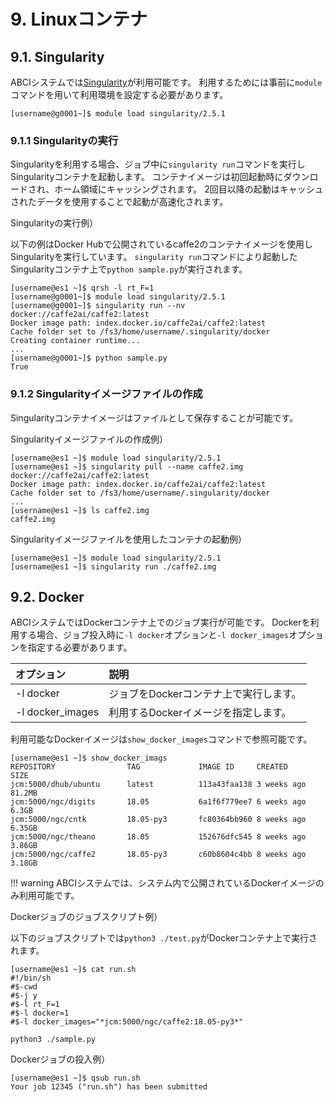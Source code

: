 # 9. Linuxコンテナ

## 9.1. Singularity

ABCIシステムでは[Singularity](http://singularity.lbl.gov/index.html)が利用可能です。
利用するためには事前に`module`コマンドを用いて利用環境を設定する必要があります。

```
[username@g0001~]$ module load singularity/2.5.1
```

### 9.1.1 Singularityの実行

Singularityを利用する場合、ジョブ中に`singularity run`コマンドを実行しSingularityコンテナを起動します。
コンテナイメージは初回起動時にダウンロードされ、ホーム領域にキャッシングされます。
2回目以降の起動はキャッシュされたデータを使用することで起動が高速化されます。

Singularityの実行例）

以下の例はDocker Hubで公開されているcaffe2のコンテナイメージを使用しSingularityを実行しています。
`singularity run`コマンドにより起動したSingularityコンテナ上で`python sample.py`が実行されます。

```
[username@es1 ~]$ qrsh -l rt_F=1
[username@g0001~]$ module load singularity/2.5.1
[username@g0001~]$ singularity run --nv docker://caffe2ai/caffe2:latest
Docker image path: index.docker.io/caffe2ai/caffe2:latest
Cache folder set to /fs3/home/username/.singularity/docker
Creating container runtime...
...
[username@g0001~]$ python sample.py
True
```

### 9.1.2 Singularityイメージファイルの作成

Singularityコンテナイメージはファイルとして保存することが可能です。

Singularityイメージファイルの作成例）

```
[username@es1 ~]$ module load singularity/2.5.1
[username@es1 ~]$ singularity pull --name caffe2.img docker://caffe2ai/caffe2:latest
Docker image path: index.docker.io/caffe2ai/caffe2:latest
Cache folder set to /fs3/home/username/.singularity/docker
...
[username@es1 ~]$ ls caffe2.img
caffe2.img
```

Singularityイメージファイルを使用したコンテナの起動例）

```
[username@es1 ~]$ module load singularity/2.5.1
[username@es1 ~]$ singularity run ./caffe2.img
```

## 9.2. Docker

ABCIシステムではDockerコンテナ上でのジョブ実行が可能です。
Dockerを利用する場合、ジョブ投入時に`-l docker`オプションと`-l docker_images`オプションを指定する必要があります。

|オプション|説明|
|:--|:--|
|-l docker|ジョブをDockerコンテナ上で実行します。|
|-l docker_images|利用するDockerイメージを指定します。|

利用可能なDockerイメージは`show_docker_images`コマンドで参照可能です。

```
[username@es1 ~]$ show_docker_imags
REPOSITORY                TAG             IMAGE ID     CREATED       SIZE
jcm:5000/dhub/ubuntu      latest          113a43faa138 3 weeks ago   81.2MB
jcm:5000/ngc/digits       18.05           6a1f6f779ee7 6 weeks ago   6.3GB
jcm:5000/ngc/cntk         18.05-py3       fc80364bb960 8 weeks ago   6.35GB
jcm:5000/ngc/theano       18.05           152676dfc545 8 weeks ago   3.86GB
jcm:5000/ngc/caffe2       18.05-py3       c60b8604c4bb 8 weeks ago   3.18GB
```

!!! warning
    ABCIシステムでは、システム内で公開されているDockerイメージのみ利用可能です。

Dockerジョブのジョブスクリプト例）

以下のジョブスクリプトでは`python3 ./test.py`がDockerコンテナ上で実行されます。

```
[username@es1 ~]$ cat run.sh
#!/bin/sh
#$-cwd
#$-j y
#$-l rt_F=1
#$-l docker=1
#$-l docker_images="*jcm:5000/ngc/caffe2:18.05-py3*"

python3 ./sample.py
```

Dockerジョブの投入例）

```
[username@es1 ~]$ qsub run.sh
Your job 12345 ("run.sh") has been submitted
```

